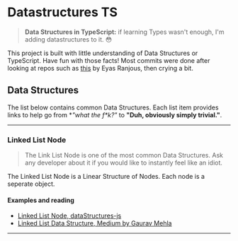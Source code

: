 # Datastructures TS

> **Data Structures in TypeScript:** if learning Types wasn't enough, I'm adding datastructures to it. 😳

This project is built with little understanding of Data Structures or TypeScript. Have fun with those facts!
Most commits were done after looking at repos such as [this](https://github.com/eyas-ranjous/datastructures-js/) by Eyas Ranjous, then crying a bit.

## Data Structures

The list below contains common Data Structures.
Each list item provides links to help go from **"what the f\**k?"** to **"Duh, obviously simply trivial."**.

----

### Linked List Node

 > The Link List Node is one of the most common Data Structures. Ask any developer about it if you would like to instantly feel like an idiot.

The Linked List Node is a Linear Structure of Nodes. Each node is a seperate object.

#### Examples and reading

- [Linked List Node, dataStructures-js](https://github.com/eyas-ranjous/datastructures-js/blob/master/lib/linkedList/linkedListNode.js)
- [Linked List Data Structure, Medium by Gaurav Mehla](https://medium.com/dev-blogs/ds-with-js-linked-lists-db5138ff139f)

----
